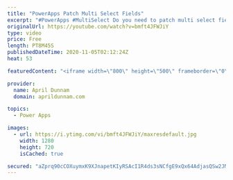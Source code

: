 ```yaml
---
title: "PowerApps Patch Multi Select Fields"
excerpt: "#PowerApps #MultiSelect Do you need to patch multi select fields in Power Apps?  Watch this video to learn how to patch multi select people picker and lookup fields to SharePoint in Power Apps.  You'll also learn how you can display multi-select field items inside of a gallery.   Concepts covered: Looping"
originalUrl: https://youtube.com/watch?v=bmft4JFWJiY
type: video
price: Free
length: PT8M45S
publishedDateTime: 2020-11-05T02:12:24Z
heat: 53

featuredContent: "<iframe width=\"800\" height=\"500\" frameborder=\"0\" src=\"https://www.youtube.com/embed/bmft4JFWJiY\" allow=\"accelerometer; autoplay; encrypted-media; gyroscope; picture-in-picture\" allowfullscreen></iframe>"

provider:
  name: April Dunnam
  domain: aprildunnam.com

topics:
  - Power Apps

images:
  - url: https://i.ytimg.com/vi/bmft4JFWJiY/maxresdefault.jpg
    width: 1280
    height: 720
    isCached: true

secured: "aZprq90cCOXuymxK9XJnapetKIyRSAcI1R4ds3sNCfgE9xQx64AdjasQSw2JMB3+mZzlO/lclpixzGu8SMyudd7EUiIKe4jqPSM7BqiabYcgFz+VlWE6nxmViQeCmY72lYmtG3pnHmeg5DJ5mauH+8KYzlbgYrFw6WGen+CHQS2a/GJ47Xc6/pzdjDxrE0MdPnqJfaNG7pEhU5qWw+cTyFxTJpSFyUOZ0ycTA0b9LnAHTCXjlJ5FiGjHZYrnwKqFnWFRDU8Ee42c/Wc0DxHICQo9pvpHHfL8mL/pD9FH2MOuKBhPDcpkmNv+/55bh43dKjTW+p+sX+jhSBMlCrpTChGQm80KGlicD+nkfFnm2DB8q3iOE7s2hRTVA5UNFbfFuI0IpwC5u6ZGlTF4cjcmOH/jsM1slViIJRsTVxeHWBo=;k1Jvnr2UZ4Tee/GTKq45Sw=="
---
```


